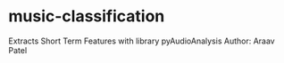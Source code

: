 # music-classification
Extracts Short Term Features with library pyAudioAnalysis
Author: Araav Patel
